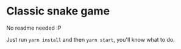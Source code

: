# Classic snake game

No readme needed :P

Just run `yarn install` and then `yarn start`, you'll know what to do.
